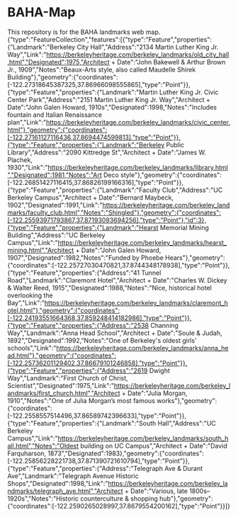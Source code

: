 # BAHA-Map
This repository is for the BAHA landmarks web map.
{"type":"FeatureCollection","features":[{"type":"Feature","properties":{"Landmark":"Berkeley City Hall","Address":"2134 Martin Luther King Jr. Way","Link":"https://berkeleyheritage.com/berkeley_landmarks/old_city_hall.html","Designated":1975,"Architect + Date":"John Bakewell & Arthur Brown Jr., 1909","Notes":"Beaux-Arts style, also called Maudelle Shirek Building"},"geometry":{"coordinates":[-122.27318645387325,37.86966098555865],"type":"Point"}},{"type":"Feature","properties":{"Landmark":"Martin Luther King Jr. Civic Center Park","Address":"2151 Martin Luther King Jr. Way","Architect + Date":"John Galen Howard, 1910s","Designated":1998,"Notes":"Includes fountain and Italian Renaissance plan","Link":"https://berkeleyheritage.com/berkeley_landmarks/civic_center.html"},"geometry":{"coordinates":[-122.27161127116436,37.8694474599813],"type":"Point"}},{"type":"Feature","properties":{"Landmark":"Berkeley Public Library","Address":"2090 Kittredge St","Architect + Date":"James W. Plachek, 1930","Link":"https://berkeleyheritage.com/berkeley_landmarks/library.html","Designated":1981,"Notes":"Art Deco style"},"geometry":{"coordinates":[-122.26851427116415,37.86826199166316],"type":"Point"}},{"type":"Feature","properties":{"Landmark":"Faculty Club","Address":"UC Berkeley Campus","Architect + Date":"Bernard Maybeck, 1902","Designated":1991,"Link":"https://berkeleyheritage.com/berkeley_landmarks/faculty_club.html","Notes":"Shingled"},"geometry":{"coordinates":[-122.25593971793867,37.87193093694256],"type":"Point"},"id":3},{"type":"Feature","properties":{"Landmark":"Hearst Memorial Mining Building","Address":"UC Berkeley Campus","Link":"https://berkeleyheritage.com/berkeley_landmarks/hearst_mining.html","Architect + Date":"John Galen Howard, 1907","Designated":1982,"Notes":"Funded by Phoebe Hears"},"geometry":{"coordinates":[-122.25727030470821,37.8744348178938],"type":"Point"}},{"type":"Feature","properties":{"Address":"41 Tunnel Road","Landmark":"Claremont Hotel","Architect + Date":"Charles W. Dickey & Walter Reed, 1915","Designated":1988,"Notes":"Nice, historical hotel overlooking the Bay","Link":"https://berkeleyheritage.com/berkeley_landmarks/claremont_hotel.html"},"geometry":{"coordinates":[-122.24193551664368,37.859248414182986],"type":"Point"}},{"type":"Feature","properties":{"Address":"2538 Channing Way","Landmark":"Anna Head School","Architect + Date":"Soule & Judah, 1892","Designated":1992,"Notes":"One of Berkeley's oldest girls' schools","Link":"https://berkeleyheritage.com/berkeley_landmarks/anna_head.html"},"geometry":{"coordinates":[-122.25736201129402,37.86679101246858],"type":"Point"}},{"type":"Feature","properties":{"Address":"2619 Dwight Way","Landmark":"First Church of Christ, Scientist","Designated":1975,"Link":"https://berkeleyheritage.com/berkeley_landmarks/first_church.html","Architect + Date":"Julia Morgan, 1910","Notes":"One of Julia Morgan’s most famous works"},"geometry":{"coordinates":[-122.2558557514496,37.86589742396633],"type":"Point"}},{"type":"Feature","properties":{"Landmark":"South Hall","Address":"UC Berkeley Campus","Link":"https://berkeleyheritage.com/berkeley_landmarks/south_hall.html","Notes":"Oldest building on UC Campus","Architect + Date":"David Farquharson, 1873","Designated":1983},"geometry":{"coordinates":[-122.25856228221738,37.871390721610794],"type":"Point"}},{"type":"Feature","properties":{"Address":"Telegraph Ave & Durant Ave","Landmark":"Telegraph Avenue Historic Shops","Designated":1998,"Link":"https://berkeleyheritage.com/berkeley_landmarks/telegraph_ave.html","Architect + Date":"Various, late 1800s–1920s","Notes":"Historic counterculture & shopping hub"},"geometry":{"coordinates":[-122.2590265028997,37.8679554200162],"type":"Point"}}]}
